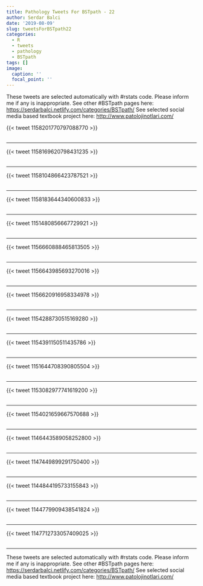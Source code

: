 ```yaml
---
title: Pathology Tweets For BSTpath - 22
author: Serdar Balci
date: '2019-08-09'
slug: tweetsForBSTpath22
categories:
  - R
  - tweets
  - pathology
  - BSTpath
tags: []
image:
  caption: ''
  focal_point: ''
---
```



These tweets are selected automatically with #rstats code. Please inform me if any is inappropriate.
See other #BSTpath pages here: https://serdarbalci.netlify.com/categories/BSTpath/ 
See selected social media based textbook project here: http://www.patolojinotlari.com/

{{< tweet 1158201770797088770 >}}
<br>
<br>
<hr>
{{< tweet 1158169620798431235 >}}
<br>
<br>
<hr>
{{< tweet 1158104866423787521 >}}
<br>
<br>
<hr>
{{< tweet 1158183644340600833 >}}
<br>
<br>
<hr>
{{< tweet 1151480856667729921 >}}
<br>
<br>
<hr>
{{< tweet 1156660888465813505 >}}
<br>
<br>
<hr>
{{< tweet 1156643985693270016 >}}
<br>
<br>
<hr>
{{< tweet 1156620916958334978 >}}
<br>
<br>
<hr>
{{< tweet 1154288730515169280 >}}
<br>
<br>
<hr>
{{< tweet 1154391150511435786 >}}
<br>
<br>
<hr>
{{< tweet 1151644708390805504 >}}
<br>
<br>
<hr>
{{< tweet 1153082977741619200 >}}
<br>
<br>
<hr>
{{< tweet 1154021659667570688 >}}
<br>
<br>
<hr>
{{< tweet 1146443589058252800 >}}
<br>
<br>
<hr>
{{< tweet 1147449899291750400 >}}
<br>
<br>
<hr>
{{< tweet 1144844195733155843 >}}
<br>
<br>
<hr>
{{< tweet 1144779909438541824 >}}
<br>
<br>
<hr>
{{< tweet 1147712733057409025 >}}
<br>
<br>
<hr>


These tweets are selected automatically with #rstats code. Please inform me if any is inappropriate.
See other #BSTpath pages here: https://serdarbalci.netlify.com/categories/BSTpath/ 
See selected social media based textbook project here: http://www.patolojinotlari.com/
